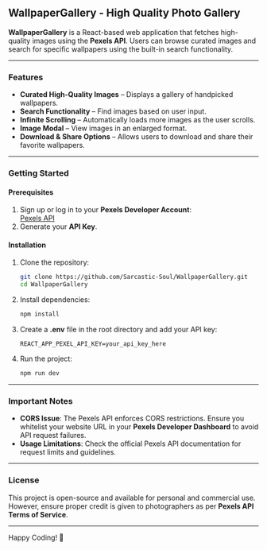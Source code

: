 ## WallpaperGallery - High Quality Photo Gallery

**WallpaperGallery** is a React-based web application that fetches high-quality images using the **Pexels API**. Users can browse curated images and search for specific wallpapers using the built-in search functionality.

---

### Features
- **Curated High-Quality Images** – Displays a gallery of handpicked wallpapers.
- **Search Functionality** – Find images based on user input.
- **Infinite Scrolling** – Automatically loads more images as the user scrolls.
- **Image Modal** – View images in an enlarged format.
- **Download & Share Options** – Allows users to download and share their favorite wallpapers.

---

### Getting Started

#### Prerequisites
1. Sign up or log in to your **Pexels Developer Account**:  
   [Pexels API](https://www.pexels.com/api/)
2. Generate your **API Key**.

#### Installation
1. Clone the repository:
   ```bash
   git clone https://github.com/Sarcastic-Soul/WallpaperGallery.git
   cd WallpaperGallery
   ```
2. Install dependencies:
   ```bash
   npm install
   ```
3. Create a **.env** file in the root directory and add your API key:
   ```
   REACT_APP_PEXEL_API_KEY=your_api_key_here
   ```
4. Run the project:
   ```bash
   npm run dev
   ```

---

### Important Notes
- **CORS Issue**: The Pexels API enforces CORS restrictions. Ensure you whitelist your website URL in your **Pexels Developer Dashboard** to avoid API request failures.
- **Usage Limitations**: Check the official Pexels API documentation for request limits and guidelines.

---

### License
This project is open-source and available for personal and commercial use. However, ensure proper credit is given to photographers as per **Pexels API Terms of Service**.

---

Happy Coding! 🚀